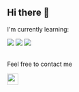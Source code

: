 <h2>Hi there 👋</h2>

<p>I'm currently learning:</p>

<div>
  
<img src="https://camo.githubusercontent.com/316ccceb2c875497ee2197622c2040a241b8afe4ff78ab7cc0161ee2a644b8a3/68747470733a2f2f696d672e736869656c64732e696f2f62616467652f4c61726176656c2d4646324432303f7374796c653d666f722d7468652d6261646765266c6f676f3d6c61726176656c266c6f676f436f6c6f723d7768697465" />
  <img src="https://camo.githubusercontent.com/dc93514cb1c400ba025bf41ae9e44069c69457423ef47352309a02d9a1373f1f/68747470733a2f2f696d672e736869656c64732e696f2f62616467652f4a6176615363726970742d4637444631453f7374796c653d666f722d7468652d6261646765266c6f676f3d4a617661536372697074266c6f676f436f6c6f723d7768697465" />
   <img src="https://camo.githubusercontent.com/268ac512e333b69600eb9773a8f80b7a251f4d6149642a50a551d4798183d621/68747470733a2f2f696d672e736869656c64732e696f2f62616467652f52656163742d3230323332413f7374796c653d666f722d7468652d6261646765266c6f676f3d7265616374266c6f676f436f6c6f723d363144414642" />
</div>
<br />
<p>Feel free to contact me</p>
<div>
  <a href="mailto:faliq.kintara14@gmail.com">
    <img style="width: 26px;" src="https://th.bing.com/th/id/OIP.QP0jsw6idYMNkD-K3Pas2AHaHa?w=187&h=187&c=7&r=0&o=5&pid=1.7" />
  </a>
</div>
<!---
FelixItsMe/FelixItsMe is a ✨ special ✨ repository because its `README.md` (this file) appears on your GitHub profile.
You can click the Preview link to take a look at your changes.
--->

